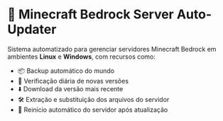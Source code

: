 # 🧱 Minecraft Bedrock Server Auto-Updater

Sistema automatizado para gerenciar servidores Minecraft Bedrock em ambientes **Linux** e **Windows**, com recursos como:

- 📦 Backup automático do mundo
- 🚀 Verificação diária de novas versões
- ⬇️ Download da versão mais recente
- 🛠️ Extração e substituição dos arquivos do servidor
- 🔁 Reinício automático do servidor após atualização
